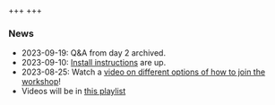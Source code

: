 +++
+++

### News

- 2023-09-19: Q&A from day 2 archived.
- 2023-09-10: [Install instructions](https://coderefinery.github.io/installation/) are up.
- 2023-08-25: Watch a [video on different options of how to join the workshop](https://youtu.be/QUAZELOioUY)!
- Videos will be in [this playlist](https://www.youtube.com/playlist?list=PLpLblYHCzJADyLxv8GRyxFiRJBhQ-G0NQ)
